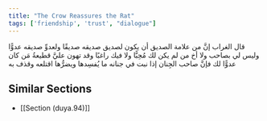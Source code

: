 ```yaml
---
title: "The Crow Reassures the Rat"
tags: ['friendship', 'trust', "dialogue"]
---
```


 قال الغراب إنَّ من علامة الصديق أن يكون لصديق صديقه صديقًا ولعدوِّ صديقه عدوًّا وليس لي بصاحب ولا أخ من لم يكن لك مُحِبًّا ولا فيك راغبًا وقد تهون عليَّ قطيعةُ مَن كان عدوًّا لك فإنَّ صاحب الجِنان إذا نبت في جنانه ما يُفسِدها ويضرُّها اقتلعه وقذف به

## Similar Sections
- [[Section (duya.94)]]
